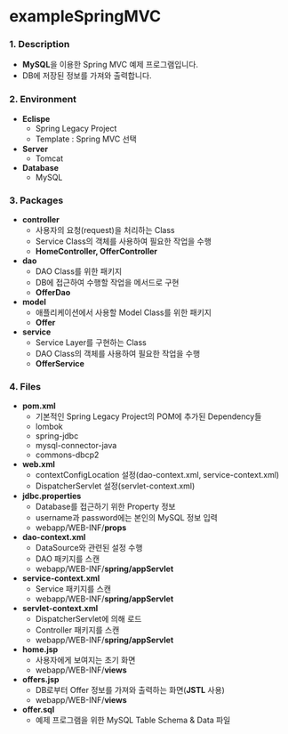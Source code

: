 # exampleSpringMVC

### **1. Description**
* **MySQL**을 이용한 Spring MVC 예제 프로그램입니다.
* DB에 저장된 정보를 가져와 출력합니다.


### **2. Environment**
* **Eclispe**
  + Spring Legacy Project
   - Template : Spring MVC 선택
* **Server**
  + Tomcat
* **Database**
  + MySQL
  
  
### **3. Packages**
* **controller**
  + 사용자의 요청(request)을 처리하는 Class
  + Service Class의 객체를 사용하여 필요한 작업을 수행
  + **HomeController, OfferController**
* **dao**
  + DAO Class를 위한 패키지
  + DB에 접근하여 수행할 작업을 메서드로 구현
  + **OfferDao**
* **model**
  + 애플리케이션에서 사용할 Model Class를 위한 패키지
  + **Offer**
* **service**
  + Service Layer를 구현하는 Class
  + DAO Class의 객체를 사용하여 필요한 작업을 수행
  + **OfferService**


### **4. Files**
* **pom.xml**
  + 기본적인 Spring Legacy Project의 POM에 추가된 Dependency들
   - lombok
   - spring-jdbc
   - mysql-connector-java
   - commons-dbcp2
* **web.xml**
  + contextConfigLocation 설정(dao-context.xml, service-context.xml)
  + DispatcherServlet 설정(servlet-context.xml)
* **jdbc.properties**
  + Database를 접근하기 위한 Property 정보
  + username과 password에는 본인의 MySQL 정보 입력
  + webapp/WEB-INF/**props**
* **dao-context.xml**
  + DataSource와 관련된 설정 수행
  + DAO 패키지를 스캔
  + webapp/WEB-INF/**spring/appServlet**
* **service-context.xml**
  + Service 패키지를 스캔
  + webapp/WEB-INF/**spring/appServlet**
* **servlet-context.xml**
  + DispatcherServlet에 의해 로드
  + Controller 패키지를 스캔
  + webapp/WEB-INF/**spring/appServlet**
* **home.jsp**
  + 사용자에게 보여지는 초기 화면
  + webapp/WEB-INF/**views**
* **offers.jsp**
  + DB로부터 Offer 정보를 가져와 출력하는 화면(**JSTL** 사용)
  + webapp/WEB-INF/**views**
* **offer.sql**
  + 예제 프로그램을 위한 MySQL Table Schema & Data 파일
